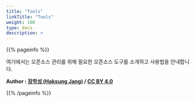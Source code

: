```yaml
---
title: "Tools"
linkTitle: "Tools"
weight: 100
type: docs
description: >
---
```



{{% pageinfo %}}

여기에서는 오픈소스 관리를 위해 필요한 오픈소스 도구를 소개하고 사용법을 안내합니다. 

**Author : [장학성 (Haksung Jang)](https://haksungjang.github.io/) / [CC BY 4.0](https://creativecommons.org/licenses/by/4.0/)**

{{% /pageinfo %}}